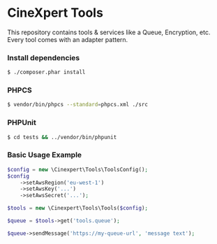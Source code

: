 # CineXpert Tools

This repository contains tools & services like a Queue, Encryption, etc. Every tool comes with an adapter pattern.

### Install dependencies
```bash
$ ./composer.phar install
```

### PHPCS
```bash
$ vendor/bin/phpcs --standard=phpcs.xml ./src
```

### PHPUnit
```bash
$ cd tests && ../vendor/bin/phpunit
```

### Basic Usage Example
```php
$config = new \Cinexpert\Tools\ToolsConfig();
$config
    ->setAwsRegion('eu-west-1')
    ->setAwsKey('...')
    ->setAwsSecret('...');

$tools = new \Cinexpert\Tools\Tools($config);

$queue = $tools->get('tools.queue');

$queue->sendMessage('https://my-queue-url', 'message text');
```